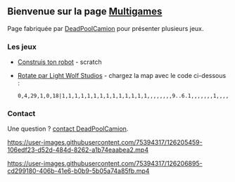 ## Bienvenue sur la page [Multigames](https://github.com/DeadPoolCamion/multigames/)

Page fabriquée par [DeadPoolCamion](https://github.com/DeadPoolCamion/) pour présenter plusieurs jeux.

### Les jeux

- [Construis ton robot](https://deadpoolcamion.github.io/multigames/construis-ton-robot.html) - scratch
- [Rotate par Light Wolf Studios](https://www.jeuxjeuxjeux.fr/jeu/rotate.html) - chargez la map avec le code ci-dessous :

  ```
  0,4,29,1,0,18|1,1,1,1,1,1,1,1,1,1,1,1,1,1,,,,,,,,9..6.1,,,,,,,1,,,,,,;1,1,1,1,1,1,1,1,1,1,1,1,1,1,,,,,,,,9,,,,,,,1,,,,,,;1,1,1,1,,,,,1,1,1,1,1,1,,,,,,,,9,,,,,,,1,1,1,1,1,1,;,,,,,,,,,,,,9..2.1,,,,,,,,,9,,,,,,,1,1,1,1,1,1,;,,,,,,,,,,,,9,8,,,,,,,8,9,,,,,,,1,6.2,5.2,5.2,6.3,1,;1,1,1,1,1,5,5,1,1,1,1,11,1,1,,,,,,,,9,,,,,,,1,6.1,5,5,6,1,;1,1,1,1,1,1,1,1,1,1,1,,1,1,1,1,1,11,1,1,1,1,1,1,1,11,1,1,1,1,1,1,1,1,11;1,1,1,1,1,1,1,1,1,1,1,,1,1,1,1,1,,1,1,1,1,1,1,1,,1,1,1,1,1,1,1,1,;1,1,1,1,1,1,1,1,1,1,1,,1,1,1,1,1,,1,1,1,1,1,1,1,,1,1,1,1,1,1,1,1,;1,1,1,1,1,1,1,1,1,1,1,,1,1,1,1,1,,1,1,1,1,1,1,1,,1,1,1,1,1,1,1,1,;1,1,1,1,1,1,1,1,1,1,1,,1,1,1,1,1,,1,1,1,1,1,1,1,,,,,,,,,,;1,1,1,1,1,1,1,1,1,1,1,,,,,,,,1,1,1,1,1,1,1,,,,,,,,,,;1,1,1,1,1,1,1,1,1,1,1,,,,,,,,1,1,1,1,1,1,1,1,1,1,1,1,1,1,1,1,1
  ```

### Contact

Une question ? [contact DeadPoolCamion](https://github.com/DeadPoolCamion/).

https://user-images.githubusercontent.com/75394317/126205459-106edf23-d52d-484d-8262-a1b74eaabea2.mp4 

https://user-images.githubusercontent.com/75394317/126206895-cd299180-406b-41e6-b0b9-5b05a74a85fb.mp4


